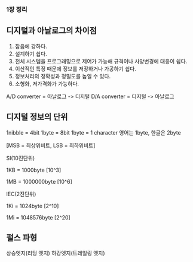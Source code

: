 ### 1장 정리

## 디지털과 아날로그의 차이점

1. 잡음에 강하다.
2. 설계하기 쉽다.
3. 전체 시스템을 프로그래밍으로 제어가 가능해 규격이나 사양변경에 대응이 쉽다.
4. 이산적인 특징 때문에 정보를 저장하거나 가공하기 쉽다.
5. 정보처리의 정확성과 정밀도를 높일 수 있다.
6. 소형화, 저가격화가 가능하다.

A/D converter = 아날로그 -> 디지털
D/A converter = 디지털 -> 아날로그

## 디지털 정보의 단위
1nibble = 4bit
1byte   = 8bit
1byte   = 1 character
영어는 1byte, 한글은 2byte

[MSB = 최상위비트, LSB = 최하위비트]


SI(10진단위)

1KB = 1000byte    [10^3]

1MB = 1000000byte [10^6]

IEC(2진단위)

1Ki = 1024byte    [2^10]

1Mi = 1048576byte [2^20]

## 펄스 파형

상승엣지(리딩 엣지)
하강엣지(트레일링 엣지)




